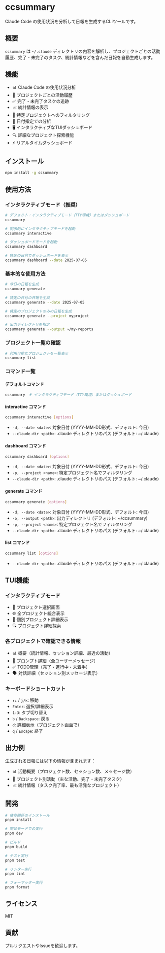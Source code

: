 # ccsummary

Claude Code の使用状況を分析して日報を生成するCLIツールです。

## 概要

`ccsummary` は `~/.claude` ディレクトリの内容を解析し、プロジェクトごとの活動履歴、完了・未完了のタスク、統計情報などを含んだ日報を自動生成します。

## 機能

- 📊 Claude Code の使用状況分析
- 🚀 プロジェクトごとの活動履歴
- ✅ 完了・未完了タスクの追跡
- 📈 統計情報の表示
- 🎯 特定プロジェクトへのフィルタリング
- 📅 日付指定での分析
- 🖥️ インタラクティブなTUIダッシュボード
- 🔍 詳細なプロジェクト探索機能
- ⚡ リアルタイムダッシュボード

## インストール

```bash
npm install -g ccsummary
```

## 使用方法

### インタラクティブモード（推奨）

```bash
# デフォルト：インタラクティブモード（TTY環境）またはダッシュボード
ccsummary

# 明示的にインタラクティブモードを起動
ccsummary interactive

# ダッシュボードモードを起動
ccsummary dashboard

# 特定の日付でダッシュボードを表示
ccsummary dashboard --date 2025-07-05
```

### 基本的な使用方法

```bash
# 今日の日報を生成
ccsummary generate

# 特定の日付の日報を生成
ccsummary generate --date 2025-07-05

# 特定のプロジェクトのみの日報を生成
ccsummary generate --project myproject

# 出力ディレクトリを指定
ccsummary generate --output ~/my-reports
```

### プロジェクト一覧の確認

```bash
# 利用可能なプロジェクトを一覧表示
ccsummary list
```

### コマンド一覧

#### デフォルトコマンド
```bash
ccsummary  # インタラクティブモード（TTY環境）またはダッシュボード
```

#### interactive コマンド
```bash
ccsummary interactive [options]
```
- `-d, --date <date>`: 対象日付 (YYYY-MM-DD形式、デフォルト: 今日)
- `--claude-dir <path>`: .claude ディレクトリのパス (デフォルト: ~/.claude)

#### dashboard コマンド
```bash
ccsummary dashboard [options]
```
- `-d, --date <date>`: 対象日付 (YYYY-MM-DD形式、デフォルト: 今日)
- `-p, --project <name>`: 特定プロジェクト名でフィルタリング
- `--claude-dir <path>`: .claude ディレクトリのパス (デフォルト: ~/.claude)

#### generate コマンド
```bash
ccsummary generate [options]
```
- `-d, --date <date>`: 対象日付 (YYYY-MM-DD形式、デフォルト: 今日)
- `-o, --output <path>`: 出力ディレクトリ (デフォルト: ~/ccsummary)
- `-p, --project <name>`: 特定プロジェクト名でフィルタリング
- `--claude-dir <path>`: .claude ディレクトリのパス (デフォルト: ~/.claude)

#### list コマンド
```bash
ccsummary list [options]
```
- `--claude-dir <path>`: .claude ディレクトリのパス (デフォルト: ~/.claude)

## TUI機能

### インタラクティブモード
- 📁 プロジェクト選択画面
- 🌐 全プロジェクト統合表示
- 📂 個別プロジェクト詳細表示
- 🔍 プロジェクト詳細探索

### 各プロジェクトで確認できる情報
- 📊 概要（統計情報、セッション詳細、最近の活動）
- 💬 プロンプト詳細（全ユーザーメッセージ）
- ✅ TODO管理（完了・進行中・未着手）
- 🗣️ 対話詳細（セッション別メッセージ表示）

### キーボードショートカット
- `↑↓` / `j/k`: 移動
- `Enter`: 選択/詳細表示
- `1-3`: タブ切り替え
- `b` / `Backspace`: 戻る
- `d`: 詳細表示（プロジェクト画面で）
- `q` / `Escape`: 終了

## 出力例

生成される日報には以下の情報が含まれます：

- 📊 活動概要（プロジェクト数、セッション数、メッセージ数）
- 🚀 プロジェクト別活動（主な活動、完了・未完了タスク）
- 📈 統計情報（タスク完了率、最も活発なプロジェクト）

## 開発

```bash
# 依存関係のインストール
pnpm install

# 開発モードでの実行
pnpm dev

# ビルド
pnpm build

# テスト実行
pnpm test

# リンター実行
pnpm lint

# フォーマッター実行
pnpm format
```

## ライセンス

MIT

## 貢献

プルリクエストやIssueを歓迎します。